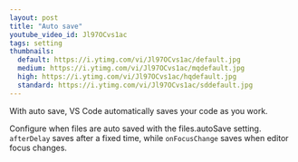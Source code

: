 ```yaml
---
layout: post
title: "Auto save"
youtube_video_id: Jl97OCvs1ac
tags: setting
thumbnails:
  default: https://i.ytimg.com/vi/Jl97OCvs1ac/default.jpg
  medium: https://i.ytimg.com/vi/Jl97OCvs1ac/mqdefault.jpg
  high: https://i.ytimg.com/vi/Jl97OCvs1ac/hqdefault.jpg
  standard: https://i.ytimg.com/vi/Jl97OCvs1ac/sddefault.jpg
---
```


With auto save, VS Code automatically saves your code as you work.

Configure when files are auto saved with the files.autoSave setting. `afterDelay` saves after a fixed time, while `onFocusChange` saves when editor focus changes.
